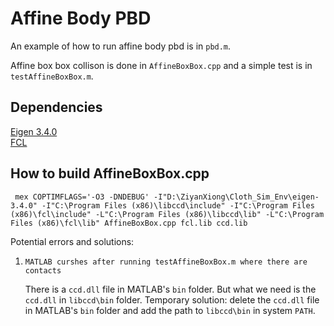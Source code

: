 # Affine Body PBD

An example of how to run affine body pbd is in `pbd.m`.

Affine box box collison is done in `AffineBoxBox.cpp` and a simple test is in `testAffineBoxBox.m`.



## Dependencies
[Eigen 3.4.0](https://eigen.tuxfamily.org/index.php?title=Main_Page)  
[FCL](https://github.com/flexible-collision-library/fcl)  

## How to build AffineBoxBox.cpp
```
 mex COPTIMFLAGS='-O3 -DNDEBUG' -I"D:\ZiyanXiong\Cloth_Sim_Env\eigen-3.4.0" -I"C:\Program Files (x86)\libccd\include" -I"C:\Program Files (x86)\fcl\include" -L"C:\Program Files (x86)\libccd\lib" -L"C:\Program Files (x86)\fcl\lib" AffineBoxBox.cpp fcl.lib ccd.lib
```

Potential errors and solutions:

1. `MATLAB curshes after running testAffineBoxBox.m where there are contacts`

   There is a `ccd.dll` file in MATLAB's `bin` folder. But what we need is the `ccd.dll` in `libccd\bin` folder. Temporary solution: delete the `ccd.dll` file in MATLAB's `bin` folder and add the path to `libccd\bin` in system `PATH`.